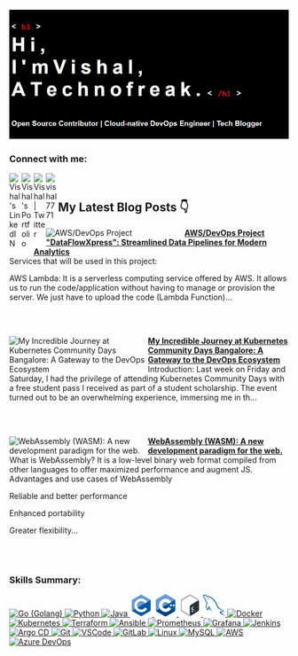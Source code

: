 ![Intro](https://github.com/VishalPraneeth/VishalPraneeth/blob/main/Gif%20GitHub%20profile.gif)



<h3 align="left">Connect with me:</h3>

<a href="https://www.linkedin.com/in/vishal-m-67920524b/">
  <img align="left" alt="Vishal's LinkedIN" width="22px" src="https://cdn.jsdelivr.net/npm/simple-icons@v3/icons/linkedin.svg" />
</a>
<a href="https://vishal-m.netlify.app/">
  <img align="left" alt="Vishal's Portfolio" width="22px" src="https://cdn.jsdelivr.net/npm/simple-icons@3.13.0/icons/googleearth.svg" />
</a>
<a href="https://twitter.com/VishalPraneeth">
  <img align="left" alt="Vishal | Twitter" width="22px" src="https://cdn.jsdelivr.net/npm/simple-icons@v3/icons/twitter.svg" />
</a>

<a href="https://vishal7771.hashnode.dev/" ><img align="left" src="https://cdn.jsdelivr.net/npm/simple-icons@3.13.0/icons/hashnode.svg" alt="vishal7771"  width="22px" /></a>

<br/>

## My Latest Blog Posts 👇
<!-- HASHNODE_BLOG:START -->
<p align="left">
<a href="https://vishal7771.hashnode.dev//awsdevops-project-dataflowxpress-streamlined-data-pipelines-for-modern-analytics" title="AWS/DevOps Project "DataFlowXpress": Streamlined Data Pipelines for Modern Analytics"><img src="https://cdn.hashnode.com/res/hashnode/image/upload/v1689421288843/b5d7ff82-4c14-49ce-b7ab-6961c8bef56d.jpeg" alt="AWS/DevOps Project "DataFlowXpress": Streamlined Data Pipelines for Modern Analytics" width="250px" align="left" /></a>
<a href="https://vishal7771.hashnode.dev//awsdevops-project-dataflowxpress-streamlined-data-pipelines-for-modern-analytics" title="AWS/DevOps Project "DataFlowXpress": Streamlined Data Pipelines for Modern Analytics"><strong>AWS/DevOps Project "DataFlowXpress": Streamlined Data Pipelines for Modern Analytics</strong></a>
<br/> Services that will be used in this project:

AWS Lambda: It is a serverless computing service offered by AWS. It allows us to run the code/application without having to manage or provision the server. We just have to upload the code (Lambda Function)... </p> <br/> <br/>
<p align="left">
<a href="https://vishal7771.hashnode.dev//my-incredible-journey-at-kubernetes-community-days-bangalore-a-gateway-to-the-devops-ecosystem" title="My Incredible Journey at Kubernetes Community Days Bangalore: A Gateway to the DevOps Ecosystem"><img src="https://cdn.hashnode.com/res/hashnode/image/upload/v1686054374567/b4796059-ec96-4b9b-8b8a-714ffc80ff1f.jpeg" alt="My Incredible Journey at Kubernetes Community Days Bangalore: A Gateway to the DevOps Ecosystem" width="250px" align="left" /></a>
<a href="https://vishal7771.hashnode.dev//my-incredible-journey-at-kubernetes-community-days-bangalore-a-gateway-to-the-devops-ecosystem" title="My Incredible Journey at Kubernetes Community Days Bangalore: A Gateway to the DevOps Ecosystem"><strong>My Incredible Journey at Kubernetes Community Days Bangalore: A Gateway to the DevOps Ecosystem</strong></a>
<br/> Introduction:
Last week on Friday and Saturday, I had the privilege of attending Kubernetes Community Days with a free student pass I received as part of a student scholarship. The event turned out to be an overwhelming experience, immersing me in th... </p> <br/> <br/>
<p align="left">
<a href="https://vishal7771.hashnode.dev//webassembly-wasm-a-new-development-paradigm-for-the-web" title="WebAssembly (WASM): A new development paradigm for the web."><img src="https://cdn.hashnode.com/res/hashnode/image/upload/v1685258483654/e794bc7c-a482-4d9b-bbe1-f991cc0f2892.png" alt="WebAssembly (WASM): A new development paradigm for the web." width="250px" align="left" /></a>
<a href="https://vishal7771.hashnode.dev//webassembly-wasm-a-new-development-paradigm-for-the-web" title="WebAssembly (WASM): A new development paradigm for the web."><strong>WebAssembly (WASM): A new development paradigm for the web.</strong></a>
<br/> What is WebAssembly?
It is a low-level binary web format compiled from other languages to offer maximized performance and augment JS.
Advantages and use cases of WebAssembly


Reliable and better performance

Enhanced portability

Greater flexibility... </p> <br/> <br/>
<!-- HASHNODE_BLOG:END -->

<h3 align="left">Skills Summary:</h3>

<p align="left">
  <a href="https://golang.org/" target="_blank">
    <img src="https://www.vectorlogo.zone/logos/golang/golang-icon.svg" alt="Go (Golang)" width="40" height="40"/>
  </a>
  <a href="https://www.python.org" target="_blank">
    <img src="https://www.vectorlogo.zone/logos/python/python-icon.svg" alt="Python" width="40" height="40"/>
  </a>
  <a href="https://www.java.com/" target="_blank">
    <img src="https://www.vectorlogo.zone/logos/java/java-icon.svg" alt="Java" width="40" height="40"/>
  </a>
  <a href="https://en.cppreference.com/w/c" target="_blank">
    <img src="https://raw.githubusercontent.com/devicons/devicon/master/icons/c/c-original.svg" alt="C" width="40" height="40"/>
  </a>
  <a href="https://en.cppreference.com/w/cpp" target="_blank">
    <img src="https://raw.githubusercontent.com/devicons/devicon/master/icons/cplusplus/cplusplus-original.svg" alt="C++" width="40" height="40"/>
  </a>
  <a href="https://www.gnu.org/software/bash/" target="_blank">
    <img src="https://raw.githubusercontent.com/devicons/devicon/master/icons/bash/bash-original.svg" alt="Bash" width="40" height="40"/>
  </a>
  <a href="https://www.w3schools.com/sql/" target="_blank">
    <img src="https://raw.githubusercontent.com/devicons/devicon/master/icons/mysql/mysql-original.svg" alt="SQL" width="40" height="40"/>
  </a>
  <a href="https://www.docker.com/" target="_blank">
    <img src="https://www.vectorlogo.zone/logos/docker/docker-icon.svg" alt="Docker" width="40" height="40"/>
  </a>
  <a href="https://kubernetes.io/" target="_blank">
    <img src="https://www.vectorlogo.zone/logos/kubernetes/kubernetes-icon.svg" alt="Kubernetes" width="40" height="40"/>
  </a>
  <a href="https://www.terraform.io/" target="_blank">
    <img src="https://www.vectorlogo.zone/logos/terraformio/terraformio-icon.svg" alt="Terraform" width="40" height="40"/>
  </a>
  <a href="https://www.ansible.com/" target="_blank">
    <img src="https://www.vectorlogo.zone/logos/ansible/ansible-icon.svg" alt="Ansible" width="40" height="40"/>
  </a>
  <a href="https://prometheus.io/" target="_blank">
    <img src="https://www.vectorlogo.zone/logos/prometheusio/prometheusio-icon.svg" alt="Prometheus" width="40" height="40"/>
  </a>
  <a href="https://grafana.com/" target="_blank">
    <img src="https://www.vectorlogo.zone/logos/grafana/grafana-icon.svg" alt="Grafana" width="40" height="40"/>
  </a>
  <a href="https://jenkins.io/" target="_blank">
    <img src="https://www.vectorlogo.zone/logos/jenkins/jenkins-icon.svg" alt="Jenkins" width="40" height="40"/>
  </a>
  <a href="https://argoproj.github.io/argo-cd/" target="_blank">
    <img src="https://www.vectorlogo.zone/logos/argoproj/argoproj-icon.svg" alt="Argo CD" width="40" height="40"/>
  </a>
  <a href="https://git-scm.com/" target="_blank">
    <img src="https://www.vectorlogo.zone/logos/git-scm/git-scm-icon.svg" alt="Git" width="40" height="40"/>
  </a>
  <a href="https://code.visualstudio.com/" target="_blank">
    <img src="https://www.vectorlogo.zone/logos/visualstudio_code/visualstudio_code-icon.svg" alt="VSCode" width="40" height="40"/>
  </a>
  <a href="https://about.gitlab.com/" target="_blank">
    <img src="https://www.vectorlogo.zone/logos/gitlab/gitlab-icon.svg" alt="GitLab" width="40" height="40"/>
  </a>
  <a href="https://www.linux.org/" target="_blank">
    <img src="https://www.vectorlogo.zone/logos/linux/linux-icon.svg" alt="Linux" width="40" height="40"/>
  </a>
  <a href="https://www.mysql.com/" target="_blank">
    <img src="https://www.vectorlogo.zone/logos/mysql/mysql-icon.svg" alt="MySQL" width="40" height="40"/>
  </a>
  <a href="https://aws.amazon.com/" target="_blank">
    <img src="https://www.vectorlogo.zone/logos/amazon_aws/amazon_aws-icon.svg" alt="AWS" width="40" height="40"/>
  </a>
  <a href="https://azure.microsoft.com/" target="_blank">
    <img src="https://www.vectorlogo.zone/logos/microsoft_azure/microsoft_azure-icon.svg" alt="Azure DevOps" width="40" height="40"/>
  </a>
</p>




